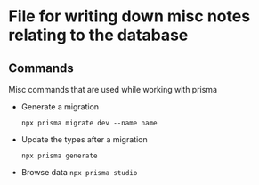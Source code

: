 # File for writing down misc notes relating to the database

## Commands
Misc commands that are used while working with prisma
* Generate a migration
    
    ```npx prisma migrate dev --name name```

* Update the types after a migration

    ```npx prisma generate```

* Browse data
    ```npx prisma studio```